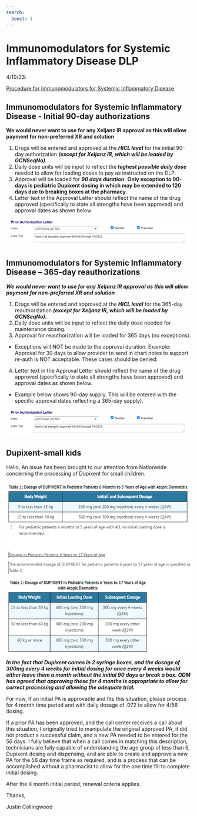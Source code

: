 ```yaml
---
search:
  boost: 1
---
```


# Immunomodulators for Systemic Inflammatory Disease DLP

4/10/23: 

[Procedure for Immunomodulators for Systemic Inflammatory Disease](https://mygainwell-my.sharepoint.com/:w:/r/personal/christopher_nguyen_gainwelltechnologies_com/Documents/Evergreen/Emails/Immunomodulators%20for%20Systemic%20Inflammatory%20Disease%20DLP_.docx?d=w1bd61a780e50445da38867db308cebf0&csf=1&web=1&e=ycj7WU)

## Immunomodulators for Systemic Inflammatory Disease - Initial 90-day authorizations

**We would never want to use for any Xeljanz IR approval as this will allow payment for non-preferred XR and solution**

1.	Drugs will be entered and approved at the ***HICL level*** for the initial 90-day authorization ***(except for Xeljanz IR, which will be loaded by GCNSeqNo).*** 
2.	Daily dose units will be input to reflect the ***highest possible daily dose*** needed to allow for loading doses to pay as instructed on the DLP. 
3.	Approval will be loaded for ***90 days duration.*** **Only exception to 90-days is pediatric Dupixent dosing in which may be extended to 120 days due to breaking boxes at the pharmacy.**  
4.	Letter text in the Approval Letter should reflect the name of the drug approved (specifically to state all strengths have been approved) and approval dates as shown below

![Alt text](systemic_immunomodulators_1.png)

## Immunomodulators for Systemic Inflammatory Disease – 365-day reauthorizations 

***We would never want to use for any Xeljanz IR approval as this will allow payment for non-preferred XR and solution***

1.	Drugs will be entered and approved at the ***HICL level*** for the 365-day reauthorization ***(except for Xeljanz IR, which will be loaded by GCNSeqNo).*** 
2.	Daily dose units will be input to reflect the daily dose needed for maintenance dosing.
3.	Approval for reauthorization will be loaded for 365 days (no exceptions). 
- Exceptions will NOT be made to the approval duration. Example: Approval for 30 days to 
	allow provider to send in chart notes to support re-auth is NOT acceptable. These cases should be denied.
4.	Letter text in the Approval Letter should reflect the name of the drug approved (specifically to state all strengths have been approved) and approval dates as shown below.
 -  Example below shows 90-day supply. This will be entered with the specific approval dates reflecting a 365-day    	supply).

![Alt text](systemic_immunomodulators_2.png)

## Dupixent-small kids

Hello,
An issue has been brought to our attention from Nationwide concerning the processing of Dupixent for small children.
 
![Alt text](systemic_immunomodulators_3.png)

***In the fact that Dupixent comes in 2 syringe boxes, and the dosage of 300mg every 4 weeks for initial dosing for once every 4 weeks would either leave them a month without the initial 90 days or break a box. ODM has agreed that approving these for 4 months is appropriate to allow for correct processing and allowing the adequate trial.***

For now, If an initial PA is approvable and fits this situation, please process for 4 month time period and with daily dosage of .072 to allow for 4/56 dosing.

If a prior PA has been approved, and the call center receives a call about this situation, I originally tried to manipulate the original approved PA, it did not product a successful claim, and a new PA needed to be entered for the 56 days. I fully believe that when a call comes in matching this description, technicians are fully capable of understanding the age group of less than 6, Dupixent dosing and dispensing, and are able to create and approve a new PA for the 56 day time frame as required, and is a process that can be accomplished without a pharmacist to allow for the one time fill to complete initial dosing.

After the 4 month initial period, renewal criteria applies.

Thanks,

Justin Collingwood


